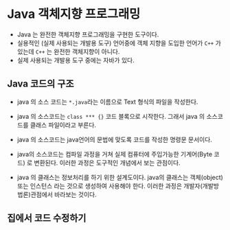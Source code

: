 # Java 객체지향 프로그래밍
* Java 는 완전한 객체지향 프로그래밍을 구현한 도구이다.
* 실용적인 (실제 사용되는 개발용 도구) 언어중에 객체 지향을 도입한 언어가 `C++` 가 있는데 `C++` 는 완전한 객체지향이 아니다.
* 실제 사용되는 개발용 도구 중에는 자바가 있다. 

## Java 코드의 구조
* java 의 소스 코드는 `*.java`라는 이름으로 Text 형식의 파일을 작성한다.
* java 의 소스코드는 `class *** {}` 코드 블록으로 시작한다. 그래서 java 의 소스코드를 클래스 파일이라고 부른다.

* java 의 소스코드는 java언어의 문법에 맞도록 코드를 작성한 명령문 문서이다.
* java의 소스코드는 컴파일 과정을 거쳐 실제 컴퓨터에 주입가능한 기계어(Byte 코드) 로 변환된다. 이러한 과정은 도구적인 개념에서 보는 관점이다.
* java 의 클래스는 정보처리를 하기 위한 설계도이다. java의 클래스는 객체(object) 또는 인스턴스 라는 것으로 생성하여 사용해야 한다. 이러한 과정은 개발자(개발방법론)관점에서 바라보는 것이다.

## 집에서 코드 수정하기